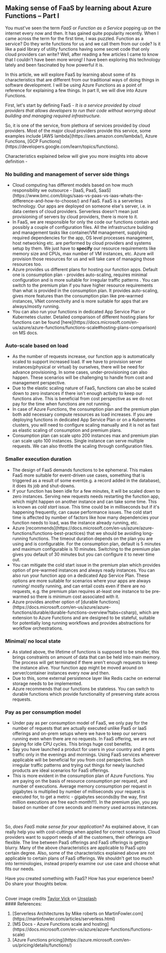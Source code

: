 ## Making sense of FaaS by learning about Azure Functions – Part I

<p>You must've seen the term <i>FaaS</i> or <i>Function as a Service</i> popping up on the internet every now and then. It has gained quite popularity recently. When I came across the term for the first time, I was puzzled. Function as a service? Do they write functions for us and we call them from our code? Is it like a paid library of utility functions having some secret code that only cloud providers can write? Well, after reading a few articles I came to know that I couldn't have been more wrong! I have been exploring this technology lately and been fascinated by how powerful it is.</p>
<p>In this article, we will explore FaaS by learning about some of its characteristics that are different from our traditional ways of doing things in software development. I will be using Azure Functions as a point of reference for explaining a few things. In part II, we will dive into Azure Functions.</p>
<p>First, let's start by defining FaaS - <i>It is a service provided by cloud providers that allows developers to run their code without worrying about building and managing required infrastructure.</i></p>
<p>So, it is one of the service, from plethora of services provided by cloud providers. Most of the major cloud providers provide this service, some examples include [AWS lambda](https://aws.amazon.com/lambda/), Azure Functions, [GCP Functions](https://developers.google.com/learn/topics/functions).</p>
Characteristics explained below will give you more insights into above definition -

<h3>No building and management of server side things</h3>
<ul>
<li>Cloud computing has different models based on how much responsibility we outsource - [IaaS, PaaS, SaaS](https://www.bmc.com/blogs/saas-vs-paas-vs-iaas-whats-the-difference-and-how-to-choose/) and FaaS. FaaS is a serverless technology. Our apps are deployed on someone else's server, i.e. in data centers of cloud providers. Serverless doesn't mean just provisioning of servers by cloud providers,  there is more to it.</li>
<li>In FaaS, we are responsible for only the code our functions contain and possibly a couple of configuration files. All the infrastructure building and management tasks like container/VM management, supplying required dependencies for the app, OS level processes management, host networking etc. are performed by cloud providers and systems setup by them. We just have to <b>specify</b> our resource requirements like memory size and CPUs, max number of VM instances, etc. Azure will provision those resources for us and will take care of managing those resources too.</li>
<li>Azure provides us different plans for hosting our function apps. Default one is consumption plan - provides auto-scaling, requires minimal configuration and is more suitable for irregular traffic patterns . You can switch to the premium plan if you have higher resource requirements than what is provided in the consumption plan. It provides auto-scaling, gives more features than the consumption plan like pre-warmed instances, VNet connectivity and is more suitable for apps that are always/mostly running.
<li>You can also run your functions in dedicated App Service Plan or Kubernetes cluster. Detailed comparison of different hosting plans for functions can be found [here](https://docs.microsoft.com/en-us/azure/azure-functions/functions-scale#hosting-plans-comparison) on MS docs.</li>
</ul>
<h3>Auto-scale based on load</h3>
<ul>
<li>As the number of requests increase, our function app is automatically scaled to support increased load. If we have to provision server instances(physical or virtual) by ourselves, there will be need for advance provisioning. In some cases, under-provisioning can also happen. These scenarios will be challenging to handle from cost and management perspective.</li>
<li>Due to the elastic scaling nature of FaaS, functions can also be scaled down to zero instances if there isn't enough activity to keep our functions alive. This is beneficial from cost perspective as we do not pay for the time when functions are not running.</li>
<li>In case of Azure Functions, the consumption plan and the premium plan both add necessary compute resources as load increases. If you are deploying functions in dedicated App Service Plan or on a Kubernetes clusters,  you will need to configure scaling manually and it is not as fast as elastic scaling of consumption and premium plans.</li>
<li>Consumption plan can scale upto 200 instances max and premium plan can scale upto 100 instances. Single instance can serve multiple requests. We can also throttle the scaling through configuration files.</li>
</ul>
<h3>Smaller execution duration</h3>
<ul>
<li>The design of FaaS demands functions to be ephemeral. This makes FaaS more suitable for event-driven use cases, something that is triggered as a result of some event(e.g. a record added in the database), it does its job and shut-downs.</li>
<li>If your function has been idle for a few minutes, it will be scaled down to zero instances. Serving new requests needs restarting the function app, which might happen on another instance and can take some time. This is known as <i>cold start</i> issue. This time could be in milliseconds but if it's happening frequently, can cause performance issues. The cold start time is affected by number of factors like how many dependencies your function needs to load, was the instance already running, etc.</li>
<li>Azure [recommends](https://docs.microsoft.com/en-us/azure/azure-functions/functions-best-practices) that we should be avoiding long-running functions. The timeout duration depends on the plan you are using and is configurable. For the consumption plan, default is 5 minutes and maximum configurable is 10 minutes. Switching to the premium plan gives you default of 30 minutes but you can configure it to never time out.</li>
<li>You can mitigate the cold start issue in the premium plan which provides option of pre-warmed instances and always ready instances. You can also run your function app on a dedicated App Service Plan. These options are more suitable for scenarios where your apps are always running/ mostly running, and can entail costs even if there are no requests, e.g. the premium plan requires at-least one instance to be pre-warmed so there is minimum cost associated with it.</li>
<li>Azure provides another option of [durable functions](https://docs.microsoft.com/en-us/azure/azure-functions/durable/durable-functions-overview?tabs=csharp), which are extension to Azure Functions and are designed to be stateful, suitable for potentially long running workflows and provides abstractions for workflow orchestrations.</li>
</ul>
<h3>Minimal/ no local state</h3>
<ul>
<li>As stated above, the lifetime of functions is supposed to be smaller, this brings constraints on amount of data that can be held into main memory. The process will get terminated if there aren't enough requests to keep the instance alive. Your function app might be moved around on server/container instances every now and then.</li>
<li>Due to this, some external persistence layer like Redis cache on external storage needs to be implemented.</li>
<li>Azure recommends that our functions be stateless. You can switch to durable functions which provide functionality of preserving state across requests.</li>
</ul>
<h3>Pay as per consumption model</h3>
<ul>
<li>
Under pay as per consumption model of FaaS, we only pay for the number of requests that are actually executed unlike PaaS or IaaS offerings and on-prem setups where we have to keep our servers running even when there are no requests. In FaaS offering, we are not paying for idle CPU cycles. This brings huge cost benefits.
</li>
<li>Say you have launched a product for users in your country and it gets traffic only in the evenings and mornings. Using FaaS services wherever applicable will be beneficial for you from cost perspective. Such irregular traffic patterns and trying out things for newly launched products are ideal scenarios for FaaS offerings.</li>
<li>This is more evident in the consumption plan of Azure Functions. You are paying on the basis of resource consumption per request, and number of executions. Average memory consumption per request in gigabytes is multiplied by number of milliseconds your request is executed for, to get a metric - gigabytes seconds(by the way, first million executions are free each month!!!). In the premium plan, you pay based on number of core seconds and memory used across instances.</li>
</ul>
<br>
<p>So, <i>does FaaS make sense for your application?</i> As explained above, it can really help you with cost-cuttings when applied for correct scenarios. Cloud providers want to support needs of all the customers, their offerings are flexible. The line between PaaS offerings and FaaS offerings is getting blurry. Many of the above characteristics are applicable to PaaS upto certain degree.
Also, some of the characteristics explained above are not applicable to certain plans of FaaS offerings. We shouldn't get too much into terminologies, instead properly examine our use case and choose what fits our needs.</p>
<p>Have you created something with FaaS? How has your experience been? Do share your thoughts below.</p>
<br />
<span>Cover image credits <a href="https://unsplash.com/@tvick?utm_source=unsplash&amp;utm_medium=referral&amp;utm_content=creditCopyText">Taylor Vick</a> on <a href="https://unsplash.com/?utm_source=unsplash&amp;utm_medium=referral&amp;utm_content=creditCopyText">Unsplash</a></span>
<br />
#### References:
<ol>
<li>[Serverless Architectures by Mike roberts on MartinFowler.com](https://martinfowler.com/articles/serverless.html)</li>
<li>[MS Docs - Azure Functions scale and hosting](https://docs.microsoft.com/en-us/azure/azure-functions/functions-scale)</li>
<li>[Azure Functions pricing](https://azure.microsoft.com/en-us/pricing/details/functions/)</li>
</ol>